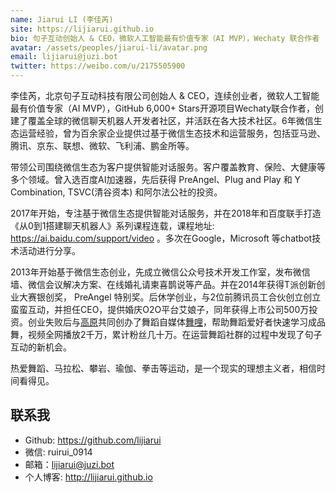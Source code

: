 ```yaml
---
name: Jiarui LI (李佳芮)
site: https://lijiarui.github.io
bio: 句子互动创始人 & CEO，微软人工智能最有价值专家（AI MVP），Wechaty 联合作者
avatar: /assets/peoples/jiarui-li/avatar.png
email: lijiarui@juzi.bot
twitter: https://weibo.com/u/2175505900
---
```


李佳芮，北京句子互动科技有限公司创始人 & CEO，连续创业者，微软人工智能最有价值专家（AI MVP），GitHub 6,000+ Stars开源项目Wechaty联合作者，创建了覆盖全球的微信聊天机器人开发者社区，并活跃在各大技术社区。6年微信生态运营经验，曾为百余家企业提供过基于微信生态技术和运营服务，包括亚马逊、腾讯、京东、联想、微软、飞利浦、鹏金所等。

带领公司围绕微信生态为客户提供智能对话服务。客户覆盖教育、保险、大健康等多个领域。曾入选百度AI加速器，先后获得 PreAngel、Plug and Play 和 Y Combination, TSVC(清谷资本) 和阿尔法公社的投资。

2017年开始，专注基于微信生态提供智能对话服务，并在2018年和百度联手打造《从0到1搭建聊天机器人》系列课程连载，课程地址: <https://ai.baidu.com/support/video> 。多次在Google，Microsoft 等chatbot技术活动进行分享。

2013年开始基于微信生态创业，先成立微信公众号技术开发工作室，发布微信墙、微信会议解决方案、在线婚礼请柬喜鹊说等产品。并在2014年获得T派创新创业大赛银创奖， PreAngel 特别奖。后休学创业，与2位前腾讯员工合伙创立创立蛮蛮互动，并担任CEO，提供婚庆O2O平台艾娘子，同年获得上市公司500万投资。创业失败后与[高原](/peoples/yuan-gao/)共同创办了舞蹈自媒体[舞哩](/lijiarui-why-wuli-dream/)，帮助舞蹈爱好者快速学习成品舞，视频全网播放2千万，累计粉丝几十万。在运营舞蹈社群的过程中发现了句子互动的新机会。

热爱舞蹈、马拉松、攀岩、瑜伽、拳击等运动，是一个现实的理想主义者，相信时间看得见。

## 联系我

- Github: <https://github.com/lijiarui>
- 微信: ruirui_0914
- 邮箱：lijiarui@juzi.bot
- 个人博客: <http://lijiarui.github.io>
